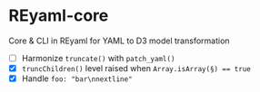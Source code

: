 # REyaml-core
 Core & CLI in REyaml for YAML to D3 model transformation
 - [ ] Harmonize `truncate()` with `patch_yaml()`
 - [x] `truncChildren()` level raised when `Array.isArray(§) == true`
 - [x] Handle `foo: "bar\nnextline"`
